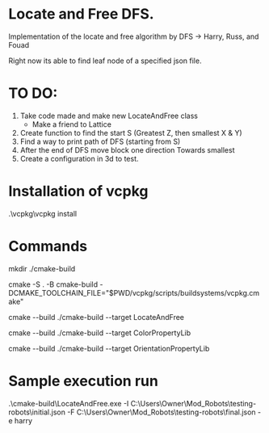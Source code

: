 # Locate and Free DFS.
Implementation of the locate and free algorithm by DFS -> Harry, Russ, and Fouad

Right now its able to find leaf node of a specified json file.

# TO DO:
1. Take code made and make new LocateAndFree class
    - Make a friend to Lattice
2. Create function to find the start S (Greatest Z, then smallest X & Y)
3. Find a way to print path of DFS (starting from S)
4. After the end of DFS move block one direction Towards smallest
5. Create a configuration in 3d to test.

# Installation of vcpkg

.\vcpkg\vcpkg install

# Commands

mkdir ./cmake-build

cmake -S . -B cmake-build -DCMAKE_TOOLCHAIN_FILE="$PWD/vcpkg/scripts/buildsystems/vcpkg.cmake"

cmake --build ./cmake-build --target LocateAndFree

cmake --build ./cmake-build --target ColorPropertyLib

cmake --build ./cmake-build --target OrientationPropertyLib

# Sample execution run
.\cmake-build\LocateAndFree.exe -I C:\Users\Owner\Mod_Robots\testing-robots\initial.json -F C:\Users\Owner\Mod_Robots\testing-robots\final.json -e harry
